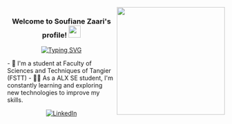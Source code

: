 <img width="250" align="right" src="https://media.tenor.com/mGgWY8RkgYMAAAAC/hello-world.gif">
<h3 align="center">
  Welcome to Soufiane Zaari's profile!
  <img src="https://media.giphy.com/media/hvRJCLFzcasrR4ia7z/giphy.gif" width="28">
</h3>
<p align="center">
<a href="https://git.io/typing-svg"><img src="https://readme-typing-svg.herokuapp.com?font=Fira+Code&pause=1000&color=C8BEF7&center=true&vCenter=true&width=500&height=60&lines=Always+learning+new+things;Coding+and+new+tech+excite+me+immensely" alt="Typing SVG" /></a>
</p> 
- 🏢 I'm a student at Faculty of Sciences and Techniques of Tangier (FSTT)
- 👨‍💻 As a ALX SE student, I'm constantly learning and exploring new technologies to improve my skills.

<!-- Social icons section -->
<p align="center">
<a href="https://www.linkedin.com/in/soufiane-zaari/" target="_blank">
  <img src="https://img.icons8.com/?size=32&id=xuvGCOXi8Wyg&format.png" alt="LinkedIn"/>
</a>
</p>
